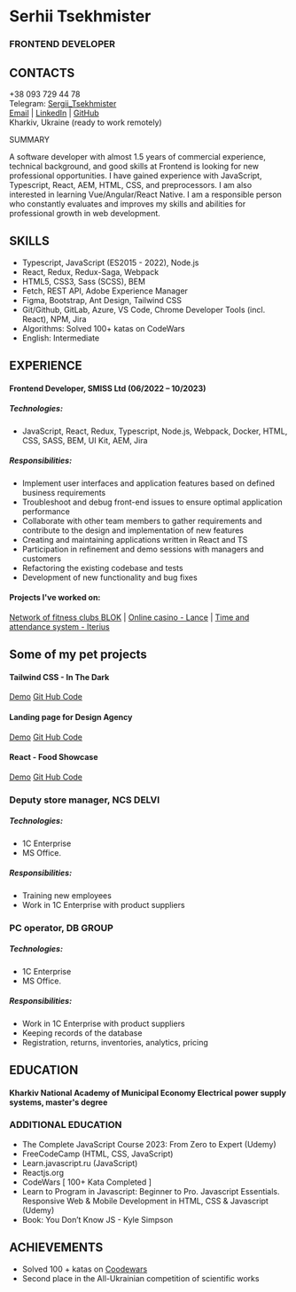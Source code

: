 # Serhii Tsekhmister

### FRONTEND DEVELOPER

## CONTACTS

+38 093 729 44 78\
Telegram: [Sergii_Tsekhmister](https://t.me/Sergii_Tsekhmister)\
[Email](serhiitsekhmister@gmail.com) | [LinkedIn](https://www.linkedin.com/in/serhii-tsekhmister-2b45481a8/) | [GitHub](https://github.com/Tsekhmister)\
Kharkiv, Ukraine (ready to work remotely)

SUMMARY

A software developer with almost 1.5 years of commercial experience, technical background, and good skills at Frontend is looking for new professional opportunities. I have gained experience with JavaScript, Typescript, React, AEM, HTML, CSS, and preprocessors. I am also interested in learning Vue/Angular/React Native. I am a responsible person who constantly evaluates and improves my skills and abilities for professional growth in web development.

## SKILLS

- Typescript, JavaScript (ES2015 - 2022), Node.js
- React, Redux, Redux-Saga, Webpack
- HTML5, CSS3, Sass (SCSS), BEM
- Fetch, REST API, Adobe Experience Manager
- Figma, Bootstrap, Ant Design, Tailwind CSS
- Git/Github, GitLab, Azure, VS Code, Chrome Developer Tools (incl. React), NPM, Jira
- Algorithms: Solved 100+ katas on CodeWars
- English: Intermediate

## EXPERIENCE

#### Frontend Developer, SMISS Ltd (06/2022 – 10/2023)

##### Technologies:

- JavaScript, React, Redux, Typescript, Node.js, Webpack, Docker, HTML, CSS, SASS, BEM, UI Kit, AEM, Jira

##### Responsibilities:

- Implement user interfaces and application features based on defined business requirements
- Troubleshoot and debug front-end issues to ensure optimal application performance
- Collaborate with other team members to gather requirements and contribute to the design and implementation of new features
- Creating and maintaining applications written in React and TS
- Participation in refinement and demo sessions with managers and customers
- Refactoring the existing codebase and tests
- Development of new functionality and bug fixes

#### Projects I've worked on:

[Network of fitness clubs BLOK](https://www.bloklondon.com/) | [Online casino - Lance](https://www.lancebetting.com/home#/) | [Time and attendance system - Iterius](https://iterius.com/home)

## Some of my pet projects

#### Tailwind CSS - In The Dark

[Demo](https://tsekhmister.github.io/InTheDark/)
[Git Hub Code](https://github.com/Tsekhmister/InTheDark)

#### Landing page for Design Agency

[Demo](https://tsekhmister.github.io/design-agency/)
[Git Hub Code](https://github.com/Tsekhmister/design-agency)

#### React - Food Showcase

[Demo](https://tsekhmister.github.io/react_food/)
[Git Hub Code](https://github.com/Tsekhmister/react_food)

### Deputy store manager, NCS DELVI

##### Technologies:

- 1C Enterprise
- MS Office.

##### Responsibilities:

- Training new employees
- Work in 1C Enterprise with product suppliers

### PC operator, DB GROUP

##### Technologies:

- 1C Enterprise
- MS Office.

##### Responsibilities:

- Work in 1C Enterprise with product suppliers
- Keeping records of the database
- Registration, returns, inventories, analytics, pricing

## EDUCATION

#### Kharkiv National Academy of Municipal Economy Electrical power supply systems, master's degree

### ADDITIONAL EDUCATION

- The Complete JavaScript Course 2023: From Zero to Expert (Udemy)
- FreeCodeCamp (HTML, CSS, JavaScript)
- Learn.javascript.ru (JavaScript)
- Reactjs.org
- CodeWars [ 100+ Kata Completed ]
- Learn to Program in Javascript: Beginner to Pro. Javascript Essentials. Responsive Web & Mobile Development in HTML, CSS & Javascript (Udemy)
- Book: You Don’t Know JS - Kyle Simpson

## ACHIEVEMENTS

- Solved 100 + katas on [Coodewars](https://www.codewars.com/users/Tsekhmister)
- Second place in the All-Ukrainian competition of scientific works
